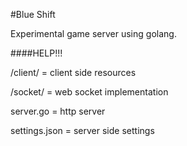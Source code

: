 #Blue Shift

Experimental game server using golang.







####HELP!!!

/client/ = client side resources

/socket/ = web socket implementation

server.go = http server

settings.json = server side settings